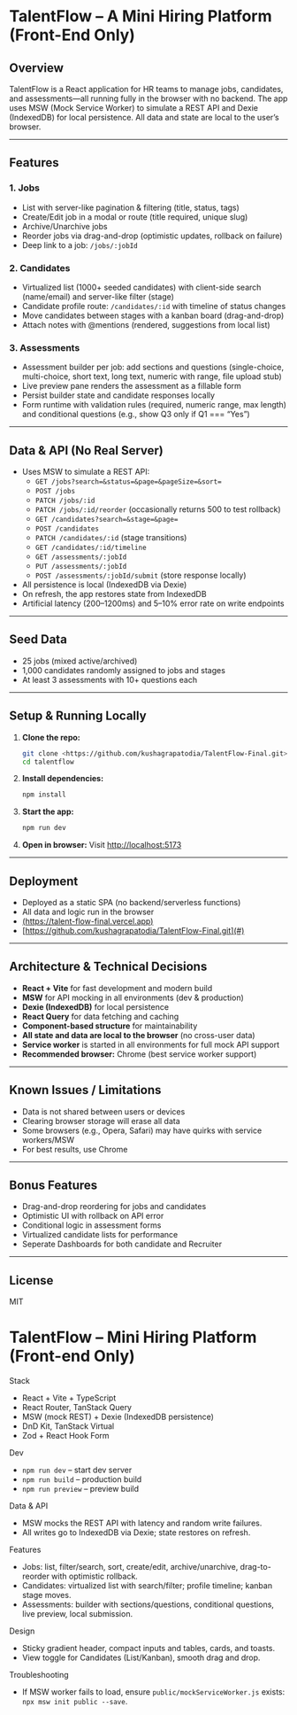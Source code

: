 # TalentFlow – A Mini Hiring Platform (Front-End Only)

## Overview
TalentFlow is a React application for HR teams to manage jobs, candidates, and assessments—all running fully in the browser with no backend. The app uses MSW (Mock Service Worker) to simulate a REST API and Dexie (IndexedDB) for local persistence. All data and state are local to the user’s browser.

---

## Features

### 1. Jobs
- List with server-like pagination & filtering (title, status, tags)
- Create/Edit job in a modal or route (title required, unique slug)
- Archive/Unarchive jobs
- Reorder jobs via drag-and-drop (optimistic updates, rollback on failure)
- Deep link to a job: `/jobs/:jobId`

### 2. Candidates
- Virtualized list (1000+ seeded candidates) with client-side search (name/email) and server-like filter (stage)
- Candidate profile route: `/candidates/:id` with timeline of status changes
- Move candidates between stages with a kanban board (drag-and-drop)
- Attach notes with @mentions (rendered, suggestions from local list)

### 3. Assessments
- Assessment builder per job: add sections and questions (single-choice, multi-choice, short text, long text, numeric with range, file upload stub)
- Live preview pane renders the assessment as a fillable form
- Persist builder state and candidate responses locally
- Form runtime with validation rules (required, numeric range, max length) and conditional questions (e.g., show Q3 only if Q1 === “Yes”)

---

## Data & API (No Real Server)
- Uses MSW to simulate a REST API:
  - `GET /jobs?search=&status=&page=&pageSize=&sort=`
  - `POST /jobs`
  - `PATCH /jobs/:id`
  - `PATCH /jobs/:id/reorder` (occasionally returns 500 to test rollback)
  - `GET /candidates?search=&stage=&page=`
  - `POST /candidates`
  - `PATCH /candidates/:id` (stage transitions)
  - `GET /candidates/:id/timeline`
  - `GET /assessments/:jobId`
  - `PUT /assessments/:jobId`
  - `POST /assessments/:jobId/submit` (store response locally)
- All persistence is local (IndexedDB via Dexie)
- On refresh, the app restores state from IndexedDB
- Artificial latency (200–1200ms) and 5–10% error rate on write endpoints

---

## Seed Data
- 25 jobs (mixed active/archived)
- 1,000 candidates randomly assigned to jobs and stages
- At least 3 assessments with 10+ questions each

---

## Setup & Running Locally
1. **Clone the repo:**
	```sh
	git clone <https://github.com/kushagrapatodia/TalentFlow-Final.git>
	cd talentflow
	```
2. **Install dependencies:**
	```sh
	npm install
	```
3. **Start the app:**
	```sh
	npm run dev
	```
4. **Open in browser:**
	Visit [http://localhost:5173](http://localhost:5173)

---

## Deployment
- Deployed as a static SPA (no backend/serverless functions)
- All data and logic run in the browser
- [(https://talent-flow-final.vercel.app)](#)
- [https://github.com/kushagrapatodia/TalentFlow-Final.git](#) 

---

## Architecture & Technical Decisions
- **React + Vite** for fast development and modern build
- **MSW** for API mocking in all environments (dev & production)
- **Dexie (IndexedDB)** for local persistence
- **React Query** for data fetching and caching
- **Component-based structure** for maintainability
- **All state and data are local to the browser** (no cross-user data)
- **Service worker** is started in all environments for full mock API support
- **Recommended browser:** Chrome (best service worker support)

---

## Known Issues / Limitations
- Data is not shared between users or devices
- Clearing browser storage will erase all data
- Some browsers (e.g., Opera, Safari) may have quirks with service workers/MSW
- For best results, use Chrome

---

## Bonus Features
- Drag-and-drop reordering for jobs and candidates
- Optimistic UI with rollback on API error
- Conditional logic in assessment forms
- Virtualized candidate lists for performance
- Seperate Dashboards for both candidate and Recruiter
---

## License
MIT
# TalentFlow – Mini Hiring Platform (Front-end Only)

Stack
- React + Vite + TypeScript
- React Router, TanStack Query
- MSW (mock REST) + Dexie (IndexedDB persistence)
- DnD Kit, TanStack Virtual
- Zod + React Hook Form

Dev
- `npm run dev` – start dev server
- `npm run build` – production build
- `npm run preview` – preview build

Data & API
- MSW mocks the REST API with latency and random write failures.
- All writes go to IndexedDB via Dexie; state restores on refresh.

Features
- Jobs: list, filter/search, sort, create/edit, archive/unarchive, drag-to-reorder with optimistic rollback.
- Candidates: virtualized list with search/filter; profile timeline; kanban stage moves.
- Assessments: builder with sections/questions, conditional questions, live preview, local submission.

Design
- Sticky gradient header, compact inputs and tables, cards, and toasts.
- View toggle for Candidates (List/Kanban), smooth drag and drop.

Troubleshooting
- If MSW worker fails to load, ensure `public/mockServiceWorker.js` exists: `npx msw init public --save`.
